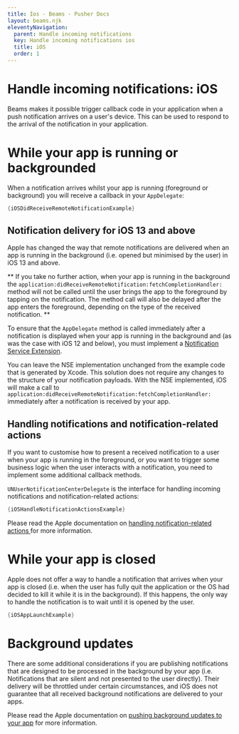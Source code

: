 ```yaml
---
title: Ios - Beams - Pusher Docs
layout: beams.njk
eleventyNavigation:
  parent: Handle incoming notifications
  key: Handle incoming notifications ios
  title: iOS
  order: 1
---
```


# Handle incoming notifications: iOS

Beams makes it possible trigger callback code in your application when a push notification arrives on a user's device. This can be used to respond to the arrival of the notification in your application.

# While your app is running or backgrounded

When a notification arrives whilst your app is running (foreground or background) you will receive a callback in your `AppDelegate`:

```swift
{iOSDidReceiveRemoteNotificationExample}
```

## Notification delivery for iOS 13 and above

Apple has changed the way that remote notifications are delivered when an app is running in the background (i.e. opened but minimised by the user) in iOS 13 and above.

** If you take no further action, when your app is running in the background the `application:didReceiveRemoteNotification:fetchCompletionHandler:` method will not be called until the user brings the app to the foreground by tapping on the notification. The method call will also be delayed after the app enters the foreground, depending on the type of the received notification. **

To ensure that the `AppDelegate` method is called immediately after a notification is displayed when your app is running in the background and (as was the case with iOS 12 and below), you must implement a [Notification Service Extension](https://developer.apple.com/documentation/usernotifications/modifying_content_in_newly_delivered_notifications).

You can leave the NSE implementation unchanged from the example code that is generated by Xcode. This solution does not require any changes to the structure of your notification payloads. With the NSE implemented, iOS will make a call to `application:didReceiveRemoteNotification:fetchCompletionHandler:` immediately after a notification is received by your app.

## Handling notifications and notification-related actions

If you want to customise how to present a received notification to a user when your app is running in the foreground, or you want to trigger some business logic when the user interacts with a notification, you need to implement some additional callback methods.

`UNUserNotificationCenterDelegate` is the interface for handling incoming notifications and notification-related actions:

```swift
{iOSHandleNotificationActionsExample}
```

Please read the Apple documentation on [ handling notification-related actions ](https://developer.apple.com/documentation/usernotifications/handling_notifications_and_notification-related_actions) for more information.

# While your app is closed

Apple does not offer a way to handle a notification that arrives when your app is closed (i.e. when the user has fully quit the application or the OS had decided to kill it while it is in the background). If this happens, the only way to handle the notification is to wait until it is opened by the user.

```swift
{iOSAppLaunchExample}
```

# Background updates

There are some additional considerations if you are publishing notifications that are designed to be processed in the background by your app (i.e. Notifications that are silent and not presented to the user directly). Their delivery will be throttled under certain circumstances, and iOS does not guarantee that all received background notifications are delivered to your apps.

Please read the Apple documentation on [pushing background updates to your app](https://developer.apple.com/documentation/usernotifications/setting_up_a_remote_notification_server/pushing_background_updates_to_your_app) for more information.
